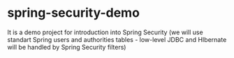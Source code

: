 # spring-security-demo
It is a demo project for introduction into Spring Security (we will use standart Spring users and authorities tables - low-level JDBC and HIbernate will be handled by Spring Security filters)
